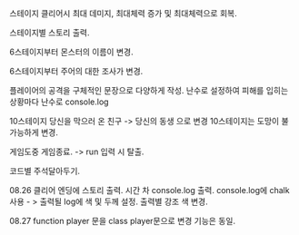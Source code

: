 스테이지 클리어시 최대 데미지, 최대체력 증가 및 최대체력으로 회복.

스테이지별 스토리 출력.

6스테이지부터 몬스터의 이름이 변경.

6스테이지부터 주어의 대한 조사가 변경.

플레이어의 공격을 구체적인 문장으로 다양하게 작성.
난수로 설정하여 피해를 입히는 상황마다 난수로 console.log

10스테이지 당신을 막으러 온 친구 -> 당신의 동생 으로 변경
10스테이지는 도망이 불가능하게 변경.

게임도중 게임종료. -> run 입력 시 탈출.

코드별 주석달아두기.

08.26
클리어 엔딩에 스토리 출력.
시간 차 console.log 출력.
console.log에 chalk 사용 - > 출력될 log에 색 및 두께 설정.
출력별 강조 색 변경.

08.27
function player 문을 class player문으로 변경 
기능은 동일.